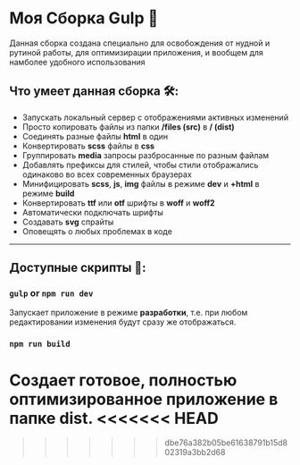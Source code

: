 # Моя Сборка Gulp 🥤

Данная сборка создана специально для освобождения от нудной и рутиной работы, для оптимизирации приложения, и вообщем для намболее удобного использования

## Что умеет данная сборка 🛠:
- Запускать локальный сервер с отображениями активных изменений
- Просто копировать файлы из папки **/files (src)** в **/ (dist)**
- Соединять разные файлы **html** в один
- Конвертировать **scss** файлы в **css** 
- Группировать **media** запросы разбросанные по разным файлам  
- Добавлять префиксы для стилей, чтобы стили отображались одинаково во всех современных браузерах
- Минифицировать **scss**, **js**, **img** файлы в режиме **dev** и **+html** в режиме **build**
- Конвертировать **ttf** или **otf** шрифты в **woff** и **woff2**
- Автоматически подключать шрифты
- Создавать **svg** спрайты
- Оповещять о любых проблемах в коде

-----------------------------------------------------------------

## Доступные скрипты 📌:

### `gulp` or `npm run dev`

Запускает приложение в режиме **разработки**, т.е. при любом редактировании изменения будут сразу же отображаться. 

### `npm run build`

Создает готовое, полностью оптимизированное приложение в папке **dist**.
<<<<<<< HEAD
=======




>>>>>>> dbe76a382b05be61638791b15d802319a3bb2d68




